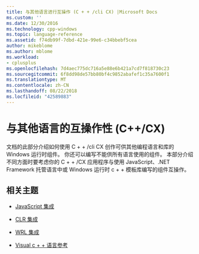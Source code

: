 ```yaml
---
title: 与其他语言进行互操作 (C + + /cli CX) |Microsoft Docs
ms.custom: ''
ms.date: 12/30/2016
ms.technology: cpp-windows
ms.topic: language-reference
ms.assetid: f74db99f-7dbd-421e-99e6-c34bbebf5cea
author: mikeblome
ms.author: mblome
ms.workload:
- cplusplus
ms.openlocfilehash: 7d4aec775dc716a5e88e6b421a7cd7f818730c23
ms.sourcegitcommit: 6f8dd98de57bb80bf4c9852abafef1c35a7600f1
ms.translationtype: MT
ms.contentlocale: zh-CN
ms.lasthandoff: 08/22/2018
ms.locfileid: "42589883"
---
```

# <a name="interoperating-with-other-languages-ccx"></a>与其他语言的互操作性 (C++/CX)
文档的此部分介绍如何使用 C + + /cli CX 创作可供其他编程语言和库的 Windows 运行时组件。 你还可以编写不能供所有语言使用的组件。 本部分介绍不同方面时要考虑你的 C + + /CX 应用程序与使用 JavaScript、.NET Framework 托管语言中或 Windows 运行时 c + + 模板库编写的组件互操作。  
  
## <a name="related-topics"></a>相关主题  
  
-   [JavaScript 集成](../cppcx/javascript-integration-c-cx.md)  
  
-   [CLR 集成](../cppcx/clr-integration-c-cx.md)  
  
-   [WRL 集成](../cppcx/wrl-integration-c-cx.md)  
  
-   [Visual c + + 语言参考](../cppcx/visual-c-language-reference-c-cx.md)